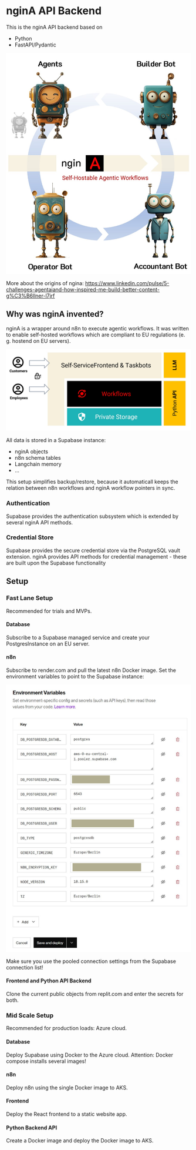 # nginA API Backend
This is the nginA API backend based on
* Python
* FastAPI/Pydantic

![Splash screen](/doc/splash-screen.jpg)

More about the origins of ngina: https://www.linkedin.com/pulse/5-challenges-agentaiand-how-inspired-me-build-better-content-g%C3%B6llner-l7jrf

## Why was nginA invented?
nginA is a wrapper around n8n to execute agentic workflows. It was
written to enable self-hosted workflows which are compliant to
EU regulations (e. g. hostend on EU servers).

![High level overview](/doc/high-level-overview.jpg)

All data is stored in a Supabase instance:
* nginA objects
* n8n schema tables
* Langchain memory
* ...

This setup simplifies backup/restore, because it automaticall keeps
the relation between n8n workflows and nginA workflow pointers in sync.

### Authentication
Supabase provides the authentication subsystem which is extended by
several nginA API methods.

### Credential Store
Supabase provides the secure credential store via the PostgreSQL vault
extension. nginA provides API methods for credential management - these
are built upon the Supabase functionality

## Setup
### Fast Lane Setup
Recommended for trials and MVPs. 
#### Database
Subscribe to a Supabase managed service and create your PostgresInstance on an EU server.
#### n8n
Subscribe to render.com and pull the latest n8n Docker image.
Set the environment variables to point to the Supabase instance:

![Docker environment variables](/doc/render-com-params-n8n-anonymous.jpg)

Make sure you use the pooled connection settings from the Supabase connection list!

#### Frontend and Python API Backend
Clone the current public objects from replit.com and enter the secrets
for both.

### Mid Scale Setup
Recommended for production loads: Azure cloud.
#### Database
Deploy Supabase using Docker to the Azure cloud. Attention: Docker compose installs several images!
#### n8n
Deploy n8n using the single Docker image to AKS.
#### Frontend
Deploy the React frontend to a static website app.
#### Python Backend API
Create a Docker image and deploy the Docker image to AKS.
